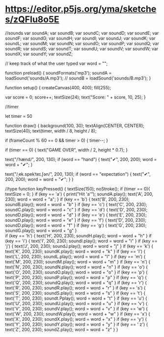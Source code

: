 # https://editor.p5js.org/yma/sketches/zQFIu8o5E
//sounds
var soundA;
var soundB;
var soundC;
var soundD;
var soundE;
var soundF;
var soundG;
var soundH;
var soundI;
var soundJ;
var soundK;
var soundL;
var soundM;
var soundN;
var soundO;
var soundP;
var soundQ;
var soundR;
var soundS;
var soundT;
var soundU;
var soundV;
var soundW;
var soundX;
var soundY;
var soundZ;

// keep track of what the user typed
var word = "";

function preload() {
  soundFormats('mp3');
  soundA = loadSound('sounds/A.mp3');
  // soundB = loadSound('sounds/B.mp3');
}

function setup() {
  createCanvas(400, 400);
  fill(255);
  
  var score = 0;
  score++;
  textSize(24);
  text("Score: " + score, 10, 25);
}


//timer

let timer = 50

function draw() {
  background(100, 30);
  textAlign(CENTER, CENTER);
  textSize(40);
  text(timer, width / 8, height / 8);

  if (frameCount % 60 == 0 && timer > 0) {
    timer--;
  }

  if (timer == 0) {
    text("GAME OVER", width / 2, height * 0.7);
  }
  

  text("/ˈhænd/", 200, 130);
   if (word == "hand") {
   text("✔", 200, 200);
   word = word + "✔";
 }
  
   text("/ˌek.spekˈteɪ.ʃən/", 200, 130);
   if (word == "expectation") {
   text("✔", 200, 200);
   word = word + "✔";
 }
}


//type
function keyPressed() {
  textSize(150);
  noStroke();
  if (timer == 0){
     textSize = 0;
  }
    if (key == 'a') {
    print("Hit 'a'");
    soundA.play();
    text('A', 200, 230);
    word = word + "a";
  }
  if (key == 'b') {
    text('B', 200, 230);
    soundB.play();
    word = word + "b"
  }
  if (key == 'c') {
    text('C', 200, 230);
    soundC.play();
    word = word + "c"
  }
  if (key == 'd') {
    text('D', 200, 230);
    soundD.play();
    word = word + "d"
  }
    if (key == 'e') {
    text('E', 200, 230);
    soundD.play();
    word = word + "e"
  }
    if (key == 'f') {
    text('D', 200, 230);
    soundD.play();
    word = word + "f"
  }
    if (key == 'g') {
    text('G', 200, 230);
    soundG.play();
    word = word + "g"
  }  
    if (key == 'h') {
    text('H', 200, 230);
    soundH.play();
    word = word + "h"
  }
    if (key == 'i') {
    text('I', 200, 230);
    soundI.play();
    word = word + "i"
  }
    if (key == 'j') {
    text('J', 200, 230);
    soundJ.play();
    word = word + "j"
  }
    if (key == 'k') {
    text('K', 200, 230);
    soundK.play();
    word = word + "k"
  }
    if (key == 'l') {
    text('L', 200, 230);
    soundL.play();
    word = word + "l"
  }
    if (key == 'm') {
    text('M', 200, 230);
    soundM.play();
    word = word + "m"
  }
    if (key == 'n') {
    text('N', 200, 230);
    soundN.play();
    word = word + "n"
  }
    if (key == 'o') {
    text('O', 200, 230);
    soundO.play();
    word = word + "o"
  }
    if (key == 'p') {
    text('P', 200, 230);
    soundP.play();
    word = word + "p"
  }
    if (key == 'q') {
    text('Q', 200, 230);
    soundQ.play();
    word = word + "q"
  }
    if (key == 'r') {
    text('R', 200, 230);
    soundR.play();
    word = word + "r"
  }
    if (key == 's') {
    text('S', 200, 230);
    soundS.play();
    word = word + "s"
  }
  if (key == 't') {
    text('T', 200, 230);
    soundt.Pplay();
    word = word + "t"
  }
    if (key == 'u') {
    text('U', 200, 230);
    soundU.play();
    word = word + "u"
  }
    if (key == 'v') {
    text('V', 200, 230);
    soundV.play();
    word = word + "v"
  }
    if (key == 'w') {
    text('W', 200, 230);
    soundW.play();
    word = word + "w"
  }
    if (key == 'x') {
    text('X', 200, 230);
    soundX.play();
    word = word + "x"
  }
    if (key == 'y') {
    text('Y', 200, 230);
    soundY.play();
    word = word + "y"
  }
    if (key == '  z') {
    text('Z', 200, 230);
    soundZ.play();
    word = word + "z"
  }
}
